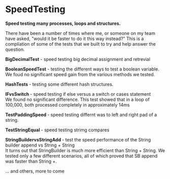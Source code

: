 # SpeedTesting
<b>Speed testing many processes, loops and structures.</b>

There have been a number of times where me, or someone on my team have asked, "would it be faster to do it this way instead?"
This is a compliation of some of the tests that we built to try and help answer the question.

<b> BigDecimalTest</b>      - speed testing big decimal assignment and retrevial

<b> BooleanSpeedTest</b>    - testing the different ways to test a boolean variable.<br>
We foud no significant speed gain from the various methods we tested.

<b> HashTests </b>          - testing some different hash structures.

<b> IFvsSwitch </b>          - speed testing if else versus a switch or cases statement<br>
We found no significant difference. This test showed that in a loop of 100,000, both processed completely in approximately 14ms

<b> TestPaddingSpeed </b>    - speed testing differnt was to left and right pad of a string.

<b> TestStringEqual </b>     - speed testing strimg compares

<b> StringBuildervsStringAdd </b>  - test the speed performance of the String builder append vs String + String <br>
  It turns out that StringBuilder is much more efficient than String + String. We tested only a few different scenarios, all of which proved that SB append was faster than String +.

... and others, more to come
